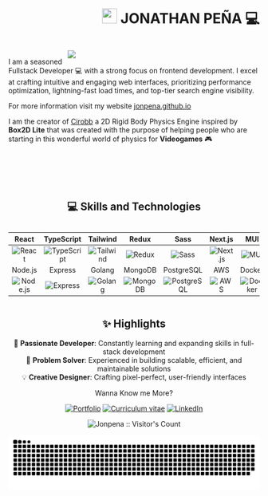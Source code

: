 <div align="right">

# <img src="https://raw.githubusercontent.com/MartinHeinz/MartinHeinz/master/wave.gif" width="30px" height="30px"> JONATHAN PEÑA 💻 

</div>

<br />

<img width="385" height="auto" align="right" src="/animation.gif">

I am a seasoned Fullstack Developer 💻 with a strong focus on frontend development. I excel at crafting intuitive and engaging web interfaces, prioritizing performance optimization, lightning-fast load times, and top-tier search engine visibility.

For more information visit my website <a href="https://jonpena.github.io" target="_blank" rel="noopener">jonpena.github.io</a>

I am the creator of <a href="https://github.com/jonpena/Cirobb" target="_blank" rel="noopener">Cirobb</a> a 2D Rigid Body Physics Engine inspired by **Box2D Lite** that was created with the purpose of helping people who are starting 
in this wonderful world of physics for **Videogames** 🎮

<br />

## 

<br />

<div align="center">
    
## 💻 Skills and Technologies 

<div style="overflow-x: auto;">
  
| React | TypeScript | Tailwind | Redux | Sass | Next.js | MUI | Figma |
|:---:|:---:|:---:|:---:|:---:|:---:|:---:|:---:|
| <img src="https://skillicons.dev/icons?i=react" width="32" height="32" alt="React"> | <img src="https://skillicons.dev/icons?i=typescript" width="32" height="32" alt="TypeScript"> | <img src="https://skillicons.dev/icons?i=tailwind" width="32" height="32" alt="Tailwind"> | <img src="https://skillicons.dev/icons?i=redux" width="32" height="32" alt="Redux"> | <img src="https://skillicons.dev/icons?i=sass" width="32" height="32" alt="Sass"> | <img src="https://skillicons.dev/icons?i=nextjs" width="32" height="32" alt="Next.js"> | <img src="https://skillicons.dev/icons?i=materialui" width="32" height="32" alt="MUI"> | <img src="https://skillicons.dev/icons?i=figma" width="32" height="32" alt="Figma"> |
| Node.js | Express | Golang | MongoDB | PostgreSQL | AWS | Docker | Git |
| <img src="https://skillicons.dev/icons?i=nodejs" width="32" height="32" alt="Node.js"> | <img src="https://skillicons.dev/icons?i=express" width="32" height="32" alt="Express"> | <img src="https://skillicons.dev/icons?i=go" width="32" height="32" alt="Golang"> | <img src="https://skillicons.dev/icons?i=mongodb" width="32" height="32" alt="MongoDB"> | <img src="https://skillicons.dev/icons?i=postgres" width="32" height="32" alt="PostgreSQL"> | <img src="https://skillicons.dev/icons?i=aws" width="32" height="32" alt="AWS"> | <img src="https://skillicons.dev/icons?i=docker" width="32" height="32" alt="Docker"> | <img src="https://skillicons.dev/icons?i=git" width="32" height="32" alt="Git"> |

</div>


## ✨ Highlights 
🚀 **Passionate Developer**: Constantly learning and expanding skills in full-stack development  
🔧 **Problem Solver**: Experienced in building scalable, efficient, and maintainable solutions  
💡 **Creative Designer**: Crafting pixel-perfect, user-friendly interfaces  

</div>

<p align="center">Wanna Know me More?</p>

<p align="center">
 
<a href="https://jonpena.github.io/" target="_blank">
<img src="https://img.shields.io/badge/Portfolio-blue?style=for-the-badge&logo=html5&logoColor=orange" alt="Portfolio" /></a> 

<a href="https://jonpena.github.io/CV" target="_blank">
<img src="https://img.shields.io/badge/curriculum-007EC6?logo=readdotcv&style=for-the-badge" alt="Curriculum vitae" /></a>  

<a href="https://www.linkedin.com/in/jonpeña" target="_blank">
<img src="https://img.shields.io/badge/LinkedIn-0077B5?style=for-the-badge&logo=linkedin&logoColor=white" alt="LinkedIn"/></a>
    
<p align="center"><img src="https://visitor-badge.laobi.icu/badge?page_id=jonpena.jonpena" alt="Jonpena :: Visitor's Count" /></p>
    
</p>

<p align="center">
    <img src="https://raw.githubusercontent.com/platane/snk/output/github-contribution-grid-snake-dark.svg" alt="Snake Commit"/>
</p>
